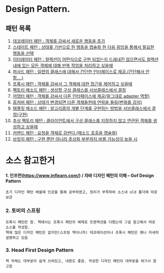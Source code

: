 ﻿# Design Pattern.

## 패턴 목록
1. [데코레이터 패턴 :  객체를 감싸서 새로운 행동을 추가](https://github.com/qweasd147/DesignPattern/tree/master/src/pattern/decorator/README.MD)
2. [스테이트 패턴 : 상태를 기반으로 한 행동을 캡슐화 한 다음 위임을 통해서 필요한 행동을 선택](https://github.com/qweasd147/DesignPattern/blob/master/src/pattern/state/README.MD)
3. [이터레이터 패턴 : 컬렉션이 어떤식으로 구현 되었는지 드래내진 않으면서도 컬렉션 내에 있는 모든 객체에 대해 반복 작업을 처리하고 싶을때](https://github.com/qweasd147/DesignPattern/blob/master/src/pattern/iterator/README.MD)
4. [퍼사드 패턴 : 일련의 클래스에 대해서 간단한 인터페이스로 제공.(간단해서 안함....)](https://github.com/qweasd147/DesignPattern#)
5. [프록시 패턴 : 객체를 감싸서 그 객체에 대한 접근을 제어하고 싶을때](https://github.com/qweasd147/DesignPattern/blob/master/src/pattern/proxy/README.MD)
6. [팩토리 메소드 패턴 : 생성할 구상 클래스를 서브클래스에서 결정](https://github.com/qweasd147/DesignPattern/blob/master/src/pattern/factory/README.MD)
7. [어뎁터 패턴 : 객체를 감싸서 다른 인터페이스에 제공(말그대로 adapter 역할)](https://github.com/qweasd147/DesignPattern/blob/master/src/pattern/adapter/README.MD)
8. [옵저버 패턴 : 상태가 변경되면 다른 객체들한테 연락을 돌림(변화를 감지)](https://github.com/qweasd147/DesignPattern/blob/master/src/pattern/observer/README.MD)
9. [템플릿 메소드 패턴 : 알고리즘의 개별 단계를 구현하는 방법을 서브클래스에서 결정(구현)](https://github.com/qweasd147/DesignPattern/blob/master/src/pattern/template/README.MD)
10. [추상 팩토리 패턴 : 클라이언트에서 구상 클래스를 지정하지 않고 연관된 객체를 생성하고 싶을때](https://github.com/qweasd147/DesignPattern/blob/master/src/pattern/abstractFactory/README.MD)
11. [커맨드 패턴 : 요청을 객체로 감싼다.(메소드 호출을 캡슐화)](https://github.com/qweasd147/DesignPattern/blob/master/src/pattern/command/README.MD)
12. [브릿지 패턴 : 구현 뿐만 아니라 추상화 부분까지 바뀔 가능성이 높을 시](https://github.com/qweasd147/DesignPattern/blob/master/src/pattern/bridge/README.MD)


# 소스 참고한거

#### 1. 인프런(https://www.inflearn.com/) / 자바 디자인 패턴의 이해 – Gof Design Pattern
    초기 디자인 패턴 배울때 인강을 통해 공부하였고, 정리가 부족하여 소스내 old 폴더에 따로 보관
    
### 2. 토비의 스프링
    프록시 패턴만 함. 책에서는 프록시 패턴의 예제로 트랜잭션을 다뤘는데 그걸 참고해서 따로 소스를 작성함.
    책에 많은 디자인 패턴은 없지만(스프링 책이니까) 데코레이션이나 프록시 패턴은 꽤나 자세히 설명하고 있음

### 3. Head First Design Pattern
    책 자체는 대부분이 쉽게 쓰여있고, 내용도 좋음. 작성한 디자인 패턴의 대부분을 여기서 참고함
